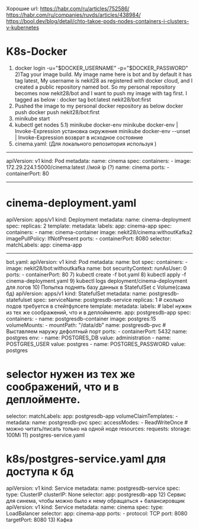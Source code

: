 Хорошие url:
https://habr.com/ru/articles/752586/
https://habr.com/ru/companies/ruvds/articles/438984/
https://bool.dev/blog/detail/chto-takoe-pods-nodes-containers-i-clusters-v-kubernetes
# K8s-Docker
1) docker login -u="$DOCKER_USERNAME" -p="$DOCKER_PASSWORD"
2)Tag your image build.
My image name here is bot and by default it has tag latest, My username is nekit28 as registered with docker cloud, and I created a public repository named bot.
So my personal repository becomes now nekit28/bot and I want to push my image with tag first.
I tagged as below :
docker tag bot:latest nekit28/bot:first
3) Pushed the image to my personal docker repository as below
docker push docker push nekit28/bot:first
4) minikube start
5) kubectl get nodes
5.1) minikube docker-env
minikube docker-env | Invoke-Expression установка окружения
minikube docker-env --unset | Invoke-Expression возврат в исходное состояние
6) cinema.yaml: (Для локального репозитория используя )
______________________________________________________
apiVersion: v1
kind: Pod
metadata:
  name: cinema
spec:
  containers:
    - image: 172.29.224.1:5000/cinema:latest //мой ip (?)
      name: cinema
      ports:
        - containerPort: 80
_______________________________________________________
# cinema-deployment.yaml
apiVersion: apps/v1
kind: Deployment
metadata:
  name: cinema-deployment
spec:
  replicas: 2
  template:
    metadata:
      labels:
        app: cinema-app
    spec:
      containers:
        - name: cinema-container
          image: nekit28/cinema:withoutKafka2
          imagePullPolicy: IfNotPresent
          ports:
            - containerPort: 8080
  selector:
    matchLabels:
      app: cinema-app
______________________________________________________
bot.yaml:
apiVersion: v1
kind: Pod
metadata:
  name: bot
spec:
  containers:
    - image: nekit28/bot:withoutkafka
      name: bot
      securityContext:
          runAsUser: 0
      ports:
        - containerPort: 80
7) kubectl create -f bot.yaml
8) kubectl apply -f cinema-deployment.yaml
9) kubectl logs deployment/cinema-deployment для логов
10) Попытка поднять базу данных в StatefulSet c Volume(сама бд)
apiVersion: apps/v1
kind: StatefulSet
metadata:
  name: postgresdb-statefulset
spec:
  serviceName: postgresdb-service
  replicas: 1  # сколько подов требуется в стейтфулсете
  template:
    metadata:
      labels:
        # label нужен из тех же соображений, что и в деплойменте.
        app: postgresdb-app
    spec:
      containers:
        - name: postgresdb-container
          image: postgres:15
          volumeMounts:
            - mountPath: "/data/db"
              name: postgresdb-pvc
          # Выставляем наружу дефолтный порт
          ports:
            - containerPort: 5432
              name: postgres
          env:
            - name: POSTGRES_DB
              value: administration
            - name: POSTGRES_USER
              value: postgres
            - name: POSTGRES_PASSWORD
              value: postgres
  # selector нужен из тех же соображений, что и в деплойменте.
  selector:
    matchLabels:
      app: postgresdb-app
  volumeClaimTemplates:
    - metadata:
        name: postgresdb-pvc
      spec:
        accessModes:
          - ReadWriteOnce # можно читать/писать только на одной ноде
        resources:
          requests:
            storage: 100Mi
11) postgres-service.yaml
# k8s/postgres-service.yaml для доступа к бд
apiVersion: v1
kind: Service
metadata:
  name: postgresdb-service
spec:
  type: ClusterIP
  clusterIP: None
  selector:
    app: postgresdb-app
12) Сервис для синема, чтобы можно было к нему обращаться + балансировщик
apiVersion: v1
kind: Service
metadata:
  name: cinema
spec:
  type: LoadBalancer
  selector:
    app: cinema-app
  ports:
    - protocol: TCP
      port: 8080
      targetPort: 8080
13) Кафка
